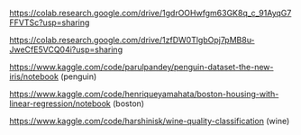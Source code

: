 https://colab.research.google.com/drive/1gdrOOHwfgm63GK8q_c_91AyqG7FFVTSc?usp=sharing

https://colab.research.google.com/drive/1zfDW0TlgbOpj7pMB8u-JweCfE5VCQ04i?usp=sharing

https://www.kaggle.com/code/parulpandey/penguin-dataset-the-new-iris/notebook
(penguin)


https://www.kaggle.com/code/henriqueyamahata/boston-housing-with-linear-regression/notebook
(boston)

https://www.kaggle.com/code/harshinisk/wine-quality-classification
(wine)
